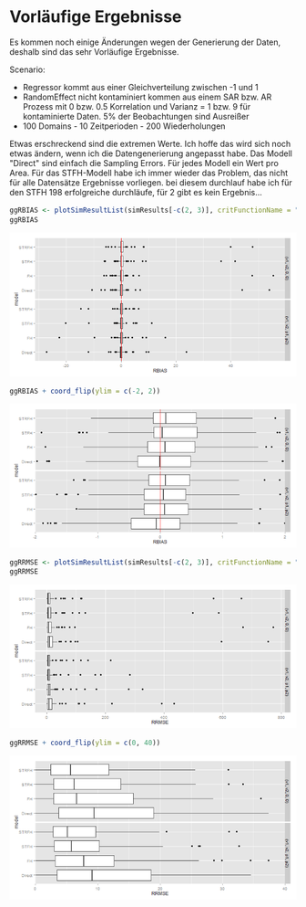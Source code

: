 Vorläufige Ergebnisse
========================================================

Es kommen noch einige Änderungen wegen der Generierung der Daten, deshalb sind das sehr Vorläufige Ergebnisse.

Scenario: 
- Regressor kommt aus einer Gleichverteilung zwischen -1 und 1
- RandomEffect nicht kontaminiert kommen aus einem SAR bzw. AR Prozess mit 0 bzw. 0.5 Korrelation und Varianz = 1 bzw. 9 für kontaminierte Daten. 5% der Beobachtungen sind Ausreißer
- 100 Domains - 10 Zeitperioden - 200 Wiederholungen





Etwas erschreckend sind die extremen Werte. Ich hoffe das wird sich noch etwas ändern, wenn ich die Datengenerierung angepasst habe. Das Modell "Direct" sind einfach die Sampling Errors. Für jedes Modell ein Wert pro Area. Für das STFH-Modell habe ich immer wieder das Problem, das nicht für alle Datensätze Ergebnisse vorliegen. bei diesem durchlauf habe ich für den STFH 198 erfolgreiche durchläufe, für 2 gibt es kein Ergebnis...


```r
ggRBIAS <- plotSimResultList(simResults[-c(2, 3)], critFunctionName = "calcRBIAS")
ggRBIAS
```

![plot of chunk unnamed-chunk-2](figure/unnamed-chunk-2.png) 



```r
ggRBIAS + coord_flip(ylim = c(-2, 2))
```

![plot of chunk unnamed-chunk-3](figure/unnamed-chunk-3.png) 



```r
ggRRMSE <- plotSimResultList(simResults[-c(2, 3)], critFunctionName = "calcRRMSE")
ggRRMSE
```

![plot of chunk unnamed-chunk-4](figure/unnamed-chunk-41.png) 

```r
ggRRMSE + coord_flip(ylim = c(0, 40))
```

![plot of chunk unnamed-chunk-4](figure/unnamed-chunk-42.png) 




